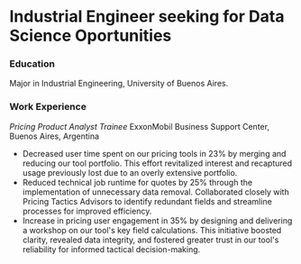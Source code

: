 # Industrial Engineer seeking for Data Science Oportunities 

### Education
Major in Industrial Engineering, University of Buenos Aires.

### Work Experience

*Pricing Product Analyst Trainee*
ExxonMobil Business Support Center, Buenos Aires, Argentina

- Decreased user time spent on our pricing tools in 23% by merging and reducing our tool portfolio. This effort revitalized interest and recaptured usage previously lost due to an overly extensive portfolio.
- Reduced technical job runtime for quotes by 25% through the implementation of unnecessary data removal. Collaborated closely with Pricing Tactics Advisors to identify redundant fields and streamline processes for improved efficiency.
- Increase in pricing user engagement in 35% by designing and delivering a workshop on our tool's key field calculations. This initiative boosted clarity, revealed data integrity, and fostered greater trust in our tool's reliability for informed tactical decision-making.
